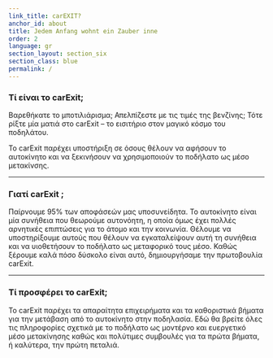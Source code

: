 ```yaml
---
link_title: carEXIT?
anchor_id: about
title: Jedem Anfang wohnt ein Zauber inne
order: 2
language: gr
section_layout: section_six
section_class: blue
permalink: /
---
```


### Τί είναι το carExit;

Βαρεθήκατε το μποτιλιάρισμα; Απελπίζεστε με τις τιμές της βενζίνης; Τότε ρίξτε μία ματιά στο carExit – το εισιτήριο στον μαγικό κόσμο του ποδηλάτου.

Το carExit παρέχει υποστήριξη σε όσους θέλουν να αφήσουν το αυτοκίνητο και να ξεκινήσουν να χρησιμοποιούν το ποδήλατο ως μέσο μετακίνσης. 

***

### Γιατί carExit ;
Παίρνουμε 95% των αποφάσεών μας υποσυνείδητα. Το αυτοκίνητο είναι μία συνήθεια που θεωρούμε αυτονόητη, η οποία όμως έχει πολλές αρνητικές επιπτώσεις για το άτομο και την κοινωνία. Θέλουμε να υποστηρίξουμε αυτούς που θέλουν να εγκαταλείψουν αυτή τη συνήθεια και να υιοθετήσουν το ποδήλατο ως μεταφορικό τους μέσο. Καθώς ξέρουμε καλά πόσο δύσκολο είναι αυτό, δημιουργήσαμε την πρωτοβουλία carExit.

***

### Τί προσφέρει το carExit;
Το carExit παρέχει τα απαραίτητα επιχειρήματα και τα καθοριστικά βήματα για την μετάβαση από το αυτοκίνητο στην ποδηλασία. Εδώ θα βρείτε όλες τις πληροφορίες σχετικά με το ποδήλατο ως μοντέρνο και ευεργετικό μέσο μετακίνησης καθώς και πολύτιμες συμβουλές για τα πρώτα βήματα, ή καλύτερα, την πρώτη πεταλιά.
